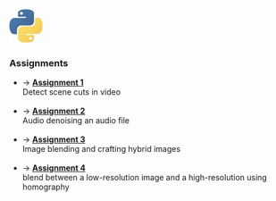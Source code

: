 

[![C Icon](https://github.com/neriabd/neriabd/blob/main/logos/Python.jpeg)](https://en.wikipedia.org/wiki/C_(programming_language))

### Assignments  
-  → [**Assignment 1**](https://github.com/neriabd/ImageProcessing/tree/main/Assignment%201)
<br> Detect scene cuts in video
<br><br>
-  → [**Assignment 2**](https://github.com/neriabd/ImageProcessing/tree/main/Assignment%202)
<br> Audio denoising an audio file
<br><br>
-  → [**Assignment 3**](https://github.com/neriabd/ImageProcessing/tree/main/Assignment%203)
<br> Image blending and crafting hybrid images
<br><br>
-  → [**Assignment 4**](https://github.com/neriabd/ImageProcessing/tree/main/Assignment%204)
<br> blend between a low-resolution image and a high-resolution using homography
<br><br> 
